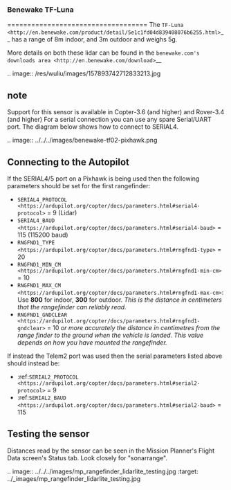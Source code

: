 ### Benewake TF-Luna
===================================
The `TF-Luna <http://en.benewake.com/product/detail/5e1c1fd04d839408076b6255.html>`__ has a range of 8m indoor, and 3m outdoor and weighs 5g.

More details on both these lidar can be found in the `benewake.com's downloads area <http://en.benewake.com/download>`__

.. image:: /res/wuliu/images/157893742712833213.jpg

## note
   Support for this sensor is available in Copter-3.6 (and higher) and Rover-3.4 (and higher)
   For a serial connection you can use any spare Serial/UART port.  The diagram below shows how to connect to SERIAL4.

.. image:: ../../../images/benewake-tf02-pixhawk.png


## Connecting to the Autopilot
If the SERIAL4/5 port on a Pixhawk is being used then the following parameters should be set for the first rangefinder:

- `SERIAL4_PROTOCOL <https://ardupilot.org/copter/docs/parameters.html#serial4-protocol>` = 9 (Lidar)
- `SERIAL4_BAUD <https://ardupilot.org/copter/docs/parameters.html#serial4-baud>` = 115 (115200 baud)
- `RNGFND1_TYPE <https://ardupilot.org/copter/docs/parameters.html#rngfnd1-type>` = 20
- `RNGFND1_MIN_CM <https://ardupilot.org/copter/docs/parameters.html#rngfnd1-min-cm>` = 10
- `RNGFND1_MAX_CM <https://ardupilot.org/copter/docs/parameters.html#rngfnd1-max-cm>`: Use **800** for indoor, **300** for outdoor. *This is the distance in centimeters that the rangefinder can reliably read.*
- `RNGFND1_GNDCLEAR <https://ardupilot.org/copter/docs/parameters.html#rngfnd1-gndclear>` = 10 *or more accurately the distance in centimetres from the range finder to the ground when the vehicle is landed.  This value depends on how you have mounted the rangefinder.*

If instead the Telem2 port was used then the serial parameters listed above should instead be:

-  :ref:`SERIAL2_PROTOCOL <https://ardupilot.org/copter/docs/parameters.html#serial2-protocol>` = 9
-  :ref:`SERIAL2_BAUD <https://ardupilot.org/copter/docs/parameters.html#serial2-baud>` = 115


## Testing the sensor
Distances read by the sensor can be seen in the Mission Planner's Flight
Data screen's Status tab. Look closely for "sonarrange".

.. image:: ../../../images/mp_rangefinder_lidarlite_testing.jpg
    :target: ../_images/mp_rangefinder_lidarlite_testing.jpg
